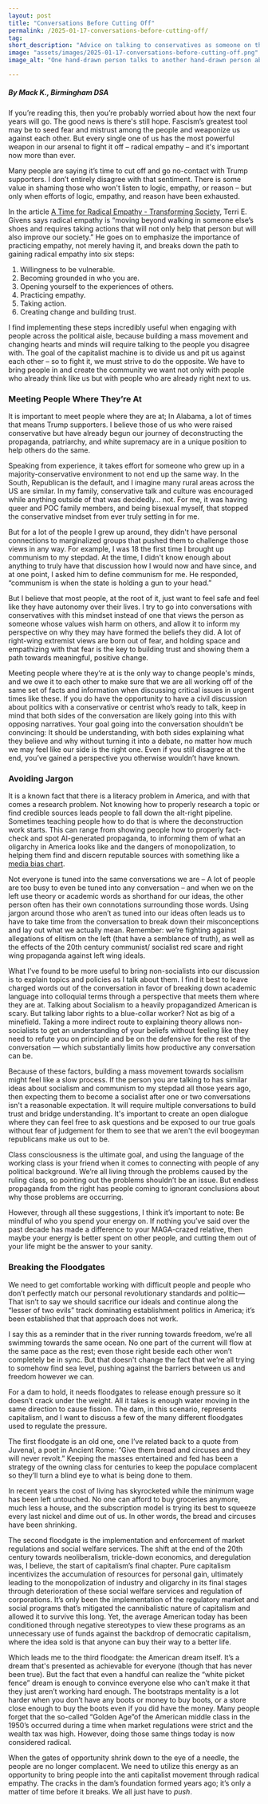 ```yaml
---
layout: post 
title: "Conversations Before Cutting Off" 
permalink: /2025-01-17-conversations-before-cutting-off/
tag: 
short_description: "Advice on talking to conservatives as someone on the Left."
image: "assets/images/2025-01-17-conversations-before-cutting-off.png"
image_alt: "One hand-drawn person talks to another hand-drawn person about socialism, as represented by a pink speech bubble with a rose in it."

---
```


<h5>By Mack K., Birmingham DSA</h5>

If you’re reading this, then you’re probably worried about how the next four years will go. The good news is there's still hope. Fascism’s greatest tool may be to seed fear and mistrust among the people and weaponize us against each other. But every single one of us has the most powerful weapon in our arsenal to fight it off – radical empathy – and it's important now more than ever. 

Many people are saying it’s time to cut off and go no-contact with Trump supporters. I don’t entirely disagree with that sentiment. There is some value in shaming those who won't listen to logic, empathy, or reason – but only when efforts of logic, empathy, and reason have been exhausted. 

In the article [A Time for Radical Empathy - Transforming Society](https://www.transformingsociety.co.uk/2020/06/08/a-time-for-radical-empathy/#:~:text=Radical%20empathy%20is%20moving%20beyond,will%20also%20improve%20our%20society), Terri E. Givens says radical empathy is “moving beyond walking in someone else’s shoes and requires taking actions that will not only help that person but will also improve our society.” He goes on to emphasize the importance of practicing empathy, not merely having it, and breaks down the path to gaining radical empathy into six steps:
<ol>
<li>Willingness to be vulnerable.</li>
<li>Becoming grounded in who you are.</li>
<li>Opening yourself to the experiences of others.</li>
<li>Practicing empathy.</li>
<li>Taking action.</li>
<li>Creating change and building trust.</li>
</ol>

I find implementing these steps incredibly useful when engaging with people across the political aisle, because building a mass movement and changing hearts and minds will require talking to the people you disagree with. The goal of the capitalist machine is to divide us and pit us against each other – so to fight it, we must strive to do the opposite. We have to bring people in and create the community we want not only with people who already think like us but with people who are already right next to us. 

<h3>Meeting People Where They’re At</h3>

It is important to meet people where they are at; In Alabama, a lot of times that means Trump supporters. I believe those of us who were raised conservative but have already begun our journey of deconstructing the propaganda, patriarchy, and white supremacy are in a unique position to help others do the same. 

Speaking from experience, it takes effort for someone who grew up in a majority-conservative environment to not end up the same way. In the South, Republican is the default, and I imagine many rural areas across the US are similar. In my family, conservative talk and culture was encouraged while anything outside of that was decidedly… not. For me, it was having queer and POC family members, and being bisexual myself, that stopped the conservative mindset from ever truly setting in for me. 

But for a lot of the people I grew up around, they didn't have personal connections to marginalized groups that pushed them to challenge those views in any way. For example, I was 18 the first time I brought up communism to my stepdad. At the time, I didn't know enough about anything to truly have that discussion how I would now and have since, and at one point, I asked him to define communism for me. He responded, “communism is when the state is holding a gun to your head.”

But I believe that most people, at the root of it, just want to feel safe and feel like they have autonomy over their lives. I try to go into conversations with conservatives with this mindset instead of one that views the person as someone whose values wish harm on others, and allow it to inform my perspective on why they may have formed the beliefs they did. A lot of right-wing extremist views are born out of fear, and holding space and empathizing with that fear is the key to building trust and showing them a path towards meaningful, positive change.

Meeting people where they’re at is the only way to change people's minds, and we owe it to each other to make sure that we are all working off of the same set of facts and information when discussing critical issues in urgent times like these. If you do have the opportunity to have a civil discussion about politics with a conservative or centrist who’s ready to talk, keep in mind that both sides of the conversation are likely going into this with opposing narratives. Your goal going into the conversation shouldn’t be convincing: It should be understanding, with both sides explaining what they believe and why without turning it into a debate, no matter how much we may feel like our side is the right one. Even if you still disagree at the end, you’ve gained a perspective you otherwise wouldn’t have known. 

<h3>Avoiding Jargon</h3>

It is a known fact that there is a literacy problem in America, and with that comes a research problem. Not knowing how to properly research a topic or find credible sources leads people to fall down the alt-right pipeline. Sometimes teaching people how to do that is where the deconstruction work starts. This can range from showing people how to properly fact-check and spot AI-generated propaganda, to informing them of what an oligarchy in America looks like and the dangers of monopolization, to helping them find and discern reputable sources with something like a [media bias chart](https://adfontesmedia.com/media-bias-chart-jan-2024/). 

Not everyone is tuned into the same conversations we are – A lot of people are too busy to even be tuned into any conversation – and when we on the left use theory or academic words as shorthand for our ideas, the other person often has their own connotations surrounding those words. Using jargon around those who aren’t as tuned into our ideas often leads us to have to take time from the conversation to break down their misconceptions and lay out what we actually mean. Remember: we’re fighting against allegations of elitism on the left (that have a semblance of truth), as well as the effects of the 20th century communist/ socialist red scare and right wing propaganda against left wing ideals. 

What I’ve found to be more useful to bring non-socialists into our discussion is to explain topics and policies as I talk about them. I find it best to leave charged words out of the conversation in favor of breaking down academic language into colloquial terms through a perspective that meets them where they are at. Talking about Socialism to a heavily propagandized American is scary. But talking labor rights to a blue-collar worker? Not as big of a minefield. Taking a more indirect route to explaining theory allows non-socialists to get an understanding of your beliefs without feeling like they need to refute you on principle and be on the defensive for the rest of the conversation — which substantially limits how productive any conversation can be. 

Because of these factors, building a mass movement towards socialism might feel like a slow process. If the person you are talking to has similar ideas about socialism and communism to my stepdad all those years ago, then expecting them to become a socialist after one or two conversations isn't a reasonable expectation. It will require multiple conversations to build trust and bridge understanding. It's important to create an open dialogue where they can feel free to ask questions and be exposed to our true goals without fear of judgement for them to see that we aren't the evil boogeyman republicans make us out to be. 

Class consciousness is the ultimate goal, and using the language of the working class is your friend when it comes to connecting with people of any political background. We’re all living through the problems caused by the ruling class, so pointing out the problems shouldn’t be an issue. But endless propaganda from the right has people coming to ignorant conclusions about why those problems are occurring. 

However, through all these suggestions, I think it’s important to note: Be mindful of who you spend your energy on. If nothing you’ve said over the past decade has made a difference to your MAGA-crazed relative, then maybe your energy is better spent on other people, and cutting them out of your life might be the answer to your sanity.

<h3>Breaking the Floodgates</h3>

We need to get comfortable working with difficult people and people who don’t perfectly match our personal revolutionary standards and politic— That isn’t to say we should sacrifice our ideals and continue along the “lesser of two evils” track dominating establishment politics in America; it’s been established that that approach does not work.

I say this as a reminder that in the river running towards freedom, we’re all swimming towards the same ocean. No one part of the current will flow at the same pace as the rest; even those right beside each other won’t completely be in sync. But that doesn't change the fact that we’re all trying to somehow find sea level, pushing against the barriers between us and freedom however we can. 

For a dam to hold, it needs floodgates to release enough pressure so it doesn’t crack under the weight. All it takes is enough water moving in the same direction to cause fission. The dam, in this scenario, represents capitalism, and I want to discuss a few of the many different floodgates used to regulate the pressure.

The first floodgate is an old one, one I’ve related back to a quote from Juvenal, a poet in Ancient Rome: “Give them bread and circuses and they will never revolt.” Keeping the masses entertained and fed has been a strategy of the owning class for centuries to keep the populace complacent so they’ll turn a blind eye to what is being done to them. 

In recent years the cost of living has skyrocketed while the minimum wage has been left untouched. No one can afford to buy groceries anymore, much less a house, and the subscription model is trying its best to squeeze every last nickel and dime out of us. In other words, the bread and circuses have been shrinking.

The second floodgate is the implementation and enforcement of market regulations and social welfare services. The shift at the end of the 20th century towards neoliberalism, trickle-down economics, and deregulation was, I believe, the start of capitalism’s final chapter. Pure capitalism incentivizes the accumulation of resources for personal gain, ultimately leading to the monopolization of industry and oligarchy in its final stages through deterioration of these social welfare services and regulation of corporations. It’s only been the implementation of the regulatory market and social programs that’s mitigated the cannibalistic nature of capitalism and allowed it to survive this long. Yet, the average American today has been conditioned through negative stereotypes to view these programs as an unnecessary use of funds against the backdrop of democratic capitalism, where the idea sold is that anyone can buy their way to a better life.

Which leads me to the third floodgate: the American dream itself. It’s a dream that's presented as achievable for everyone (though that has never been true). But the fact that even a handful can realize the “white picket fence” dream is enough to convince everyone else who can’t make it that they just aren’t working hard enough. The bootstraps mentality is a lot harder when you don’t have any boots or money to buy boots, or a store close enough to buy the boots even if you did have the money. Many people forget that the so-called “Golden Age”of the American middle class in the 1950’s occurred during a time when market regulations were strict and the wealth tax was high. However, doing those same things today is now considered radical. 

When the gates of opportunity shrink down to the eye of a needle, the people are no longer complacent. We need to utilize this energy as an opportunity to bring people into the anti capitalist movement through radical empathy. The cracks in the dam’s foundation formed years ago; it’s only a matter of time before it breaks. We all just have to <i>push</i>. 

